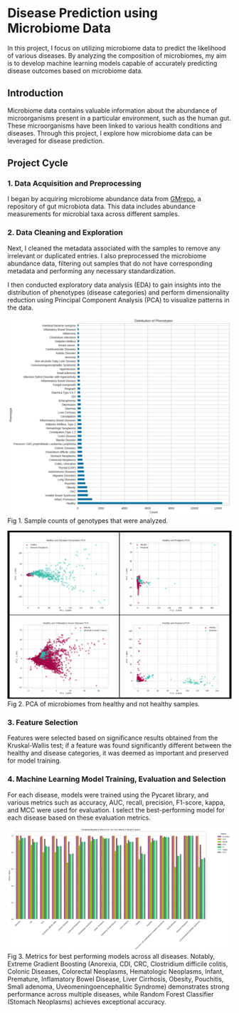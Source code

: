 # Disease Prediction using Microbiome Data

In this project, I focus on utilizing microbiome data to predict the likelihood of various diseases. By analyzing the composition of microbiomes, my aim is to develop machine learning models capable of accurately predicting disease outcomes based on microbiome data.

## Introduction

Microbiome data contains valuable information about the abundance of microorganisms present in a particular environment, such as the human gut. These microorganisms have been linked to various health conditions and diseases. Through this project, I explore how microbiome data can be leveraged for disease prediction.

## Project Cycle

### 1. Data Acquisition and Preprocessing

I began by acquiring microbiome abundance data from [GMrepo](https://evolgeniusteam.github.io/gmrepodocumentation/usage/downloaddatafromgmrepo/), a repository of gut microbiota data. This data includes abundance measurements for microbial taxa across different samples.

### 2. Data Cleaning and Exploration

Next, I cleaned the metadata associated with the samples to remove any irrelevant or duplicated entries. I also preprocessed the microbiome abundance data, filtering out samples that do not have corresponding metadata and performing any necessary standardization.

I then conducted exploratory data analysis (EDA) to gain insights into the distribution of phenotypes (disease categories) and perform dimensionality reduction using Principal Component Analysis (PCA) to visualize patterns in the data.

![pca](https://github.com/manuelgug/ML_disease_prediction_microbiome/blob/main/imgs/image3.png)
Fig 1. Sample counts of genotypes that were analyzed.

![pca](https://github.com/manuelgug/ML_disease_prediction_microbiome/blob/main/imgs/image1.png)
Fig 2. PCA of microbiomes from healthy and not healthy samples.

### 3. Feature Selection

Features were selected based on significance results obtained from the Kruskal-Wallis test; if a feature was found significantly different between the healthy and disease categories, it was deemed as important and preserved for model training.

### 4. Machine Learning Model Training, Evaluation and Selection

For each disease, models were trained using the Pycaret library, and various metrics such as accuracy, AUC, recall, precision, F1-score, kappa, and MCC were used for evaluation. I select the best-performing model for each disease based on these evaluation metrics.

![models](https://github.com/manuelgug/ML_disease_prediction_microbiome/blob/main/imgs/image2.png)
Fig 3. Metrics for best performing models across all diseases. Notably, Extreme Gradient Boosting (Anorexia, CDI, CRC, Clostridium difficile colitis, Colonic Diseases, Colorectal Neoplasms, Hematologic Neoplasms, Infant, Premature, Inflamatory Bowel Disease, Liver Cirrhosis, Obesity, Pouchitis, Small adenoma, Uveomeningoencephalitic Syndrome) demonstrates strong performance across multiple diseases, while Random Forest Classifier (Stomach Neoplasms) achieves exceptional accuracy.
